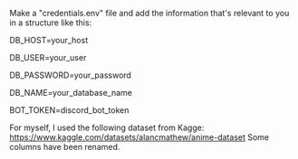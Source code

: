 Make a "credentials.env" file and add the information that's relevant to you in a structure like this:

DB_HOST=your_host

DB_USER=your_user

DB_PASSWORD=your_password

DB_NAME=your_database_name

BOT_TOKEN=discord_bot_token

For myself, I used the following dataset from Kagge: https://www.kaggle.com/datasets/alancmathew/anime-dataset
Some columns have been renamed.
